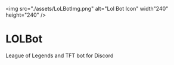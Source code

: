 <img src="./assets/LoLBotImg.png" alt="Lol Bot Icon" width"240" height="240" /> 

# LOLBot
 League of Legends and TFT bot for Discord
